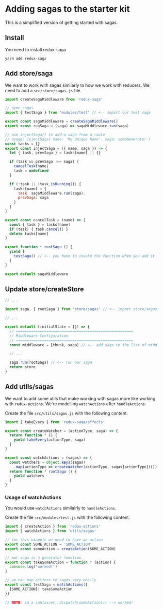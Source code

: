 # Adding sagas to the starter kit
This is a simplified version of getting started with sagas.

## Install
You need to install redux-saga

```
yarn add redux-saga
```

## Add store/saga
We want to work with sagas similarly to how we work with reducers. We need to add a `src/store/sagas.js` file.

```js
import createSagaMiddleware from 'redux-saga'

// sync sagas
import { testSaga } from 'modules/test' // <-- import our test saga

export const sagaMiddleware = createSagaMiddleware()
export const runSaga = (saga) => sagaMiddleware.run(saga)

// use injectSaga() to add a saga from a route
// usage: injectSaga( name: 'My Unique Name', saga: someGenerator )
const tasks = {}
export const injectSaga = ({ name, saga }) => {
  let { task, prevSaga } = tasks[name] || {}

  if (task && prevSaga !== saga) {
    cancelTask(name)
    task = undefined
  }

  if (!task || !task.isRunning()) {
    tasks[name] = {
      task: sagaMiddleware.run(saga),
      prevSaga: saga
    }
  }
}

export const cancelTask = (name) => {
  const { task } = tasks[name]
  if (task) { task.cancel() }
  delete tasks[name]
}

export function * rootSaga () {
  yield [
    testSaga() // <-- you have to invoke the function when you add it
  ]
}

export default sagaMiddleware

```

## Update store/createStore

```js
// ...

import saga, { rootSaga } from 'store/sagas' // <-- import store/sagas

// ...

export default (initialState = {}) => {
  // ======================================================
  // Middleware Configuration
  // ======================================================
  const middleware = [thunk, saga] // <-- add saga to the list of middleware

  // ...

  saga.run(rootSaga) // <-- run our saga
  return store
}

```

## Add utils/sagas
We want to add some utils that make working with sagas more like working with `redux-actions`. We're modelling `watchActions` after `handleActions`.

Create the file `src/utils/sagas.js` with the following content.

```js
import { takeEvery } from 'redux-saga/effects'

export const createWatcher = (actionType, saga) => {
  return function * () {
    yield takeEvery(actionType, saga)
  }
}

export const watchActions = (sagas) => {
  const watchers = Object.keys(sagas)
    .map(actionType => createWatcher(actionType, sagas[actionType])())
  return function * rootSaga () {
    yield watchers
  }
}

```

### Usage of watchActions
You would use `watchActions` similalrly to `handleActions`.

Create the file `src/modules/test.js` with the following content.

```js
import { createAction } from 'redux-actions'
import { watchActions } from 'utils/sagas'

// for this example we need to have an action
export const SOME_ACTION = 'SOME_ACTION'
export const someAction = createAction(SOME_ACTION)

// our saga is a generator function
export const takeSomeAction = function * (action) {
  console.log('worked!')
}

// we can map actions to sagas very easily
export const testSaga = watchActions({
  [SOME_ACTION]: takeSomeAction
})

// NOTE: in a container, dispatch(someAction()) --> worked!

```
